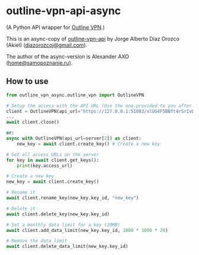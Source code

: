 # outline-vpn-api-async

(A Python API wrapper for [Outline VPN](https://getoutline.org/).)

This is an async-copy of [outline-vpn-api](https://github.com/jadolg/outline-vpn-api/) by Jorge Alberto Díaz Orozco (Akiel) (diazorozcoj@gmail.com).

The author of the async-version is Alexander AXO (home@samopoznanie.ru).

## How to use

```python
from outline_vpn_async.outline_vpn import OutlineVPN

# Setup the access with the API URL (Use the one provided to you after the server setup)
client = OutlineVPN(api_url="https://127.0.0.1:51083/xlUG4F5BBft4rSrIvDSWuw", cert_sha256="4EFF7BB90BCE5D4A172D338DC91B5B9975E197E39E3FA4FC42353763C4E58765")
...
await client.close()

or:
async with OutlineVPN(api_url=server[2]) as client:  
    new_key = await client.create_key() # Create a new key

# Get all access URLs on the server
for key in await client.get_keys():
    print(key.access_url)

# Create a new key
new_key = await client.create_key()

# Rename it
await client.rename_key(new_key.key_id, "new_key")

# Delete it
await client.delete_key(new_key.key_id)

# Set a monthly data limit for a key (20MB)
await client.add_data_limit(new_key.key_id, 1000 * 1000 * 20)

# Remove the data limit
await client.delete_data_limit(new_key.key_id)

```
